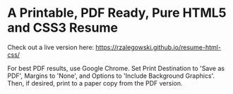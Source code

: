 # A Printable, PDF Ready, Pure HTML5 and CSS3 Resume

Check out a live version here: https://rzalegowski.github.io/resume-html-css/

For best PDF results, use Google Chrome. Set Print Destination to 'Save as PDF', Margins to 'None', and Options to 'Include Background Graphics'. Then, if desired, print to a paper copy from the PDF version.
